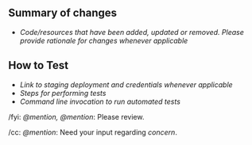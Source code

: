 ## Summary of changes

- _Code/resources that have been added, updated or removed. Please provide rationale for changes whenever applicable_

## How to Test

- _Link to staging deployment and credentials whenever applicable_
- _Steps for performing tests_
- _Command line invocation to run automated tests_

/fyi: _@mention, @mention_: Please review.

/cc: _@mention_: Need your input regarding _concern_.